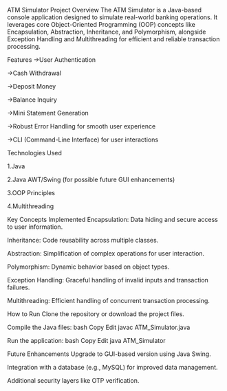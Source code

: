 ATM Simulator Project
Overview
The ATM Simulator is a Java-based console application designed to simulate real-world banking operations. 
It leverages core Object-Oriented Programming (OOP) concepts like Encapsulation, Abstraction, Inheritance, and 
Polymorphism, alongside Exception Handling and Multithreading for efficient and reliable transaction processing.

Features
->User Authentication

->Cash Withdrawal

->Deposit Money

->Balance Inquiry

->Mini Statement Generation

->Robust Error Handling for smooth user experience

->CLI (Command-Line Interface) for user interactions

Technologies Used

1.Java

2.Java AWT/Swing (for possible future GUI enhancements)

3.OOP Principles

4.Multithreading



Key Concepts Implemented
Encapsulation: Data hiding and secure access to user information.

Inheritance: Code reusability across multiple classes.

Abstraction: Simplification of complex operations for user interaction.

Polymorphism: Dynamic behavior based on object types.

Exception Handling: Graceful handling of invalid inputs and transaction failures.

Multithreading: Efficient handling of concurrent transaction processing.

How to Run
Clone the repository or download the project files.

Compile the Java files:
bash
Copy
Edit
javac ATM_Simulator.java

Run the application:
bash
Copy
Edit
java ATM_Simulator


Future Enhancements
Upgrade to GUI-based version using Java Swing.

Integration with a database (e.g., MySQL) for improved data management.

Additional security layers like OTP verification.
